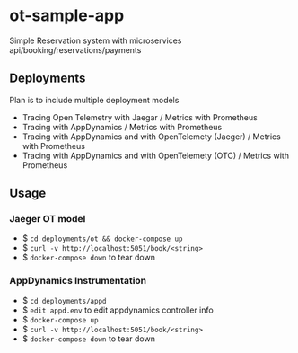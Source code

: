 # ot-sample-app

Simple Reservation system with microservices api/booking/reservations/payments

## Deployments
 
Plan is to include multiple deployment models
  - Tracing Open Telemetry with Jaegar / Metrics with Prometheus
  - Tracing with AppDynamics / Metrics with Prometheus 
  - Tracing with AppDynamics and with OpenTelemety (Jaeger) / Metrics with Prometheus 
  - Tracing with AppDynamics and with OpenTelemety (OTC) / Metrics with Prometheus

## Usage

### Jaeger OT model

- $ `cd deployments/ot && docker-compose up`
- $  `curl -v http://localhost:5051/book/<string>`
- $ `docker-compose down` to tear down

### AppDynamics Instrumentation

- $ `cd deployments/appd`
- $ `edit appd.env` to edit appdynamics controller info
- $ `docker-compose up`
- $ `curl -v http://localhost:5051/book/<string>`
- $ `docker-compose down` to tear down